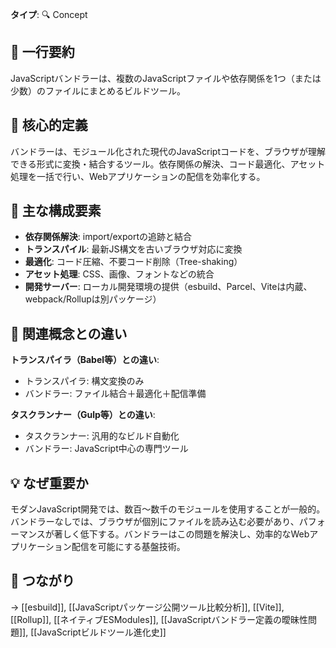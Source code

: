 **タイプ**: 🔍 Concept

## 📝 一行要約
JavaScriptバンドラーは、複数のJavaScriptファイルや依存関係を1つ（または少数）のファイルにまとめるビルドツール。

## 🎯 核心的定義
バンドラーは、モジュール化された現代のJavaScriptコードを、ブラウザが理解できる形式に変換・結合するツール。依存関係の解決、コード最適化、アセット処理を一括で行い、Webアプリケーションの配信を効率化する。

## 🌟 主な構成要素
- **依存関係解決**: import/exportの追跡と結合
- **トランスパイル**: 最新JS構文を古いブラウザ対応に変換
- **最適化**: コード圧縮、不要コード削除（Tree-shaking）
- **アセット処理**: CSS、画像、フォントなどの統合
- **開発サーバー**: ローカル開発環境の提供（esbuild、Parcel、Viteは内蔵、webpack/Rollupは別パッケージ）

## 🔄 関連概念との違い
**トランスパイラ（Babel等）との違い**:
- トランスパイラ: 構文変換のみ
- バンドラー: ファイル結合＋最適化＋配信準備

**タスクランナー（Gulp等）との違い**:
- タスクランナー: 汎用的なビルド自動化
- バンドラー: JavaScript中心の専門ツール

## 💡 なぜ重要か
モダンJavaScript開発では、数百〜数千のモジュールを使用することが一般的。バンドラーなしでは、ブラウザが個別にファイルを読み込む必要があり、パフォーマンスが著しく低下する。バンドラーはこの問題を解決し、効率的なWebアプリケーション配信を可能にする基盤技術。

## 🔗 つながり
→ [[esbuild]], [[JavaScriptパッケージ公開ツール比較分析]], [[Vite]], [[Rollup]], [[ネイティブESModules]], [[JavaScriptバンドラー定義の曖昧性問題]], [[JavaScriptビルドツール進化史]]